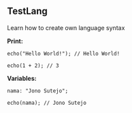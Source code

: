 ## TestLang
Learn how to create own language syntax

**Print:**
```
echo("Hello World!"); // Hello World!

echo(1 + 2); // 3
```

**Variables:**
```
nama: "Jono Sutejo";

echo(nama); // Jono Sutejo
```